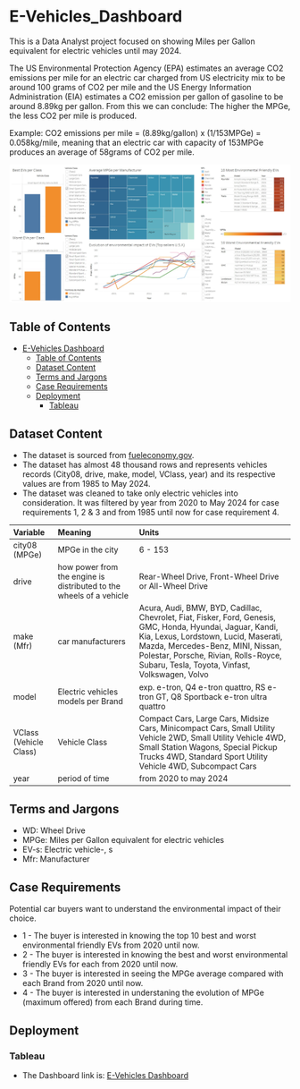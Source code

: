 # E-Vehicles_Dashboard

This is a Data Analyst project focused on showing Miles per Gallon equivalent for electric vehicles until may 2024.

The US Environmental Protection Agency (EPA) estimates an average CO2 emissions per mile for an electric car charged from US electricity mix to be around 100 grams of CO2 per mile and the US Energy Information Administration (EIA) estimates a CO2 emission per gallon of gasoline to be around 8.89kg per gallon. From this we can conclude: The higher the MPGe, the less CO2 per mile is produced.

Example:
CO2 emissions per mile = (8.89kg/gallon) x (1/153MPGe) = 0.058kg/mile, meaning that an electric car with capacity of 153MPGe produces an average of 58grams of CO2 per mile.



![Dashboard](/Dashboard_e-vehicles.jpg)

## Table of Contents

- [E-Vehicles Dashboard](#e-vehicles-dashboard)
  - [Table of Contents](#table-of-contents)
  - [Dataset Content](#dataset-content)
  - [Terms and Jargons](#terms-and-jargons)
  - [Case Requirements](#case-requirements)
  - [Deployment](#deployment)
    - [Tableau](#tableau)

## Dataset Content

- The dataset is sourced from [fueleconomy.gov](https://www.fueleconomy.gov/feg/ws/index.shtml#ft11).
- The dataset has almost 48 thousand rows and represents vehicles records (City08, drive, make, model, VClass, year) and its respective values are from 1985 to May 2024.
- The dataset was cleaned to take only electric vehicles into consideration. It was filtered by year from 2020 to May 2024 for case requirements 1, 2 & 3 and from 1985 until now for case requirement 4.

|Variable|Meaning|Units|
|:----|:----|:----|
|city08 (MPGe)|MPGe in the city|6 - 153|
|drive|how power from the engine is distributed to the wheels of a vehicle|Rear-Wheel Drive, Front-Wheel Drive or All-Wheel Drive|
|make (Mfr)|car manufacturers|Acura, Audi, BMW, BYD, Cadillac, Chevrolet, Fiat, Fisker, Ford, Genesis, GMC, Honda, Hyundai, Jaguar, Kandi, Kia, Lexus, Lordstown, Lucid, Maserati, Mazda, Mercedes-Benz, MINI, Nissan, Polestar, Porsche, Rivian, Rolls-Royce, Subaru, Tesla, Toyota, Vinfast, Volkswagen, Volvo|
|model|Electric vehicles models per Brand|exp. e-tron, Q4 e-tron quattro, RS e-tron GT, Q8 Sportback e-tron ultra quattro |
|VClass (Vehicle Class)|Vehicle Class|Compact Cars, Large Cars, Midsize Cars, Minicompact Cars, Small Utility Vehicle 2WD, Small Utility Vehicle 4WD, Small Station Wagons, Special Pickup Trucks 4WD, Standard Sport Utility Vehicle 4WD, Subcompact Cars|
|year|period of time|from 2020 to may 2024|

## Terms and Jargons

- WD: Wheel Drive
- MPGe: Miles per Gallon equivalent for electric vehicles
- EV-s: Electric vehicle-, s
- Mfr: Manufacturer
  
## Case Requirements

Potential car buyers want to understand the environmental impact of their choice.

- 1 - The buyer is interested in knowing the top 10 best and worst environmental friendly EVs from 2020 until now.
- 2 - The buyer is interested in knowing the best and worst environmental friendly EVs for each from 2020 until now.
- 3 - The buyer is interested in seeing the MPGe average compared with each Brand from 2020 until now.
- 4 - The buyer is interested in understaning the evolution of MPGe (maximum offered) from each Brand during time.

## Deployment

### Tableau

- The Dashboard link is: [E-Vehicles Dashboard](https://public.tableau.com/app/profile/andres.garcia3623/viz/EnvironmentalImpactofE-VehiclesmeasuredonMPGe/Dashboard1)

